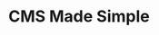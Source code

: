 ---
title: "CMS Made Simple"
title-lower: "cms made simple"
title-upper: "CMS MADE SIMPLE"
post-count: 3
---